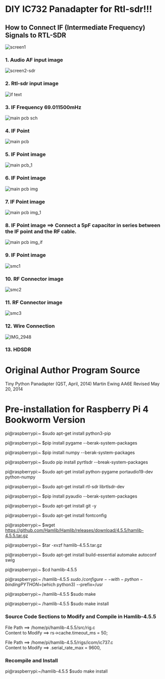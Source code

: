 # DIY IC732 Panadapter for Rtl-sdr!!!

## How to Connect IF (Intermediate Frequency) Signals to RTL-SDR
![screen1](https://github.com/user-attachments/assets/317b3666-b436-4205-a144-0ab7d4aebcaf)  
### 1. Audio AF input image  

![screen2-sdr](https://github.com/user-attachments/assets/810e9948-41f5-4798-9ed4-9b8edb0fad62)  
### 2. Rtl-sdr input image  

![if text](https://github.com/user-attachments/assets/a15fb88c-7c2a-4a7d-9fce-3344c845bfea)  
### 3. IF Frequency 69.011500mHz  

![main pcb sch](https://github.com/user-attachments/assets/43137579-a2c5-452a-b954-d373807368e9)  
### 4. IF Point  

![main pcb](https://github.com/user-attachments/assets/df089307-b83f-4586-b883-81e8b7419d56)  
### 5. IF Point image  

![main pcb_1](https://github.com/user-attachments/assets/8fdc47e6-bedb-445c-acec-49525ca8002b)  
### 6. IF Point image  

![main pcb img](https://github.com/user-attachments/assets/b0b3e42b-2834-4e4f-8673-aa616a83c11a)  
### 7. IF Point image  

![main pcb img_1](https://github.com/user-attachments/assets/c69d15d5-8721-476a-b461-44152a722c75)  
### 8. IF Point image  ==> Connect a 5pF capacitor in series between the IF point and the RF cable.  

![main pcb img_if](https://github.com/user-attachments/assets/0817e54d-c5c6-42dc-839f-67c2420e6a92)  
### 9. IF Point image  

![smc1](https://github.com/user-attachments/assets/c635ed1e-5573-49bf-b10f-caebb3e44fa3)  
### 10. RF Connector image  

![smc2](https://github.com/user-attachments/assets/76122360-781d-4bdf-b523-391ba51e0ba9)  
### 11. RF Connector image  

![smc3](https://github.com/user-attachments/assets/c3f558a5-a161-4832-8dfc-4b8593a7b1d3)  
### 12. Wire Connection  

![IMG_2948](https://github.com/user-attachments/assets/a8e56acf-a71c-4a2c-83f9-058eea14f5fe)  
### 13. HDSDR   


# Original Author Program Source  
Tiny Python Panadapter (QST, April, 2014)
Martin Ewing AA6E
Revised May 20, 2014

# Pre-installation for Raspberry Pi 4 Bookworm Version  
pi@raspberrypi:~ $sudo apt-get install python3-pip

pi@raspberrypi:~ $pip install pygame --berak-system-packages

pi@raspberrypi:~ $pip install numpy --berak-system-packages

pi@raspberrypi:~ $sudo pip install pyrtlsdr --break-system-packages

pi@raspberrypi:~ $sudo apt-get install python-pygame portaudio19-dev python-numpy

pi@raspberrypi:~ $sudo apt-get install rtl-sdr librtlsdr-dev

pi@raspberrypi:~ $pip install pyaudio --berak-system-packages

pi@raspberrypi:~ $sudo apt-get install git -y

pi@raspberrypi:~ $sudo apt-get install fontconfig

pi@raspberrypi:~ $wget https://github.com/Hamlib/Hamlib/releases/download/4.5.5/hamlib-4.5.5.tar.gz

pi@raspberrypi:~ $tar -xvzf hamlib-4.5.5.tar.gz

pi@raspberrypi:~ $sudo apt-get install build-essential automake autoconf swig 

pi@raspberrypi:~ $cd hamlib-4.5.5

pi@raspberrypi:~ /hamlib-4.5.5 $sudo  ./configure --with-python-binding PYTHON=$(which python3) --prefix=/usr

pi@raspberrypi:~ /hamlib-4.5.5 $sudo make

pi@raspberrypi:~ /hamlib-4.5.5 $sudo make install 

### Source Code Sections to Modify and Compile in Hamlib-4.5.5  
File Path ==> /home/pi/hamlib-4.5.5/src/rig.c  
Content to Modify ==> rs->cache.timeout_ms = 50; 

File Path ==> /home/pi/hamlib-4.5.5/rigs/icom/ic737.c  
Content to Modify ==> .serial_rate_max =  9600,  

### Recompile and Install  
pi@raspberrypi:~/hamlib-4.5.5 $sudo make install  


